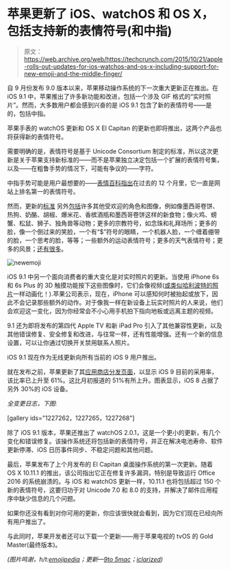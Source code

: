 # 苹果更新了 iOS、watchOS 和 OS X，包括支持新的表情符号(和中指)

> 原文：<https://web.archive.org/web/https://techcrunch.com/2015/10/21/apple-rolls-out-updates-for-ios-watchos-and-os-x-including-support-for-new-emoji-and-the-middle-finger/>

自 9 月份发布 9.0 版本以来，苹果移动操作系统的下一次重大更新正在推出。在 iOS 9.1 中，苹果推出了许多新功能和改进，包括一个涉及 GIF 格式的“实时照片”。然而，大多数用户都会感到兴奋的是 iOS 9.1 包含了新的表情符号——是的，包括中指。

苹果手表的 watchOS 更新和 OS X El Capitan 的更新也即将推出，这两个产品也将获得新的表情符号。

需要明确的是，表情符号是基于 Unicode Consortium 制定的标准，所以这次更新是关于苹果支持新标准的——而不是苹果独立决定包括一个扩展的表情符号集，以及——在粗鲁手势的情况下，可能有争议的——字符。

中指手势可能是用户最想要的——[表情百科指出](https://web.archive.org/web/20230326093926/http://blog.emojipedia.org/ios-9-1-emoji-changelog/)在过去的 12 个月里，它一直是网站上排名第一的表情符号。

然而，更新的[标准](https://web.archive.org/web/20230326093926/http://emojipedia.org/unicode-8.0/) [](https://web.archive.org/web/20230326093926/http://blog.emojipedia.org/ios-9-1-emoji-changelog/)另外[包括](https://web.archive.org/web/20230326093926/http://blog.emojipedia.org/ios-9-1-emoji-changelog/)许多其他受欢迎的角色和图像，例如像墨西哥卷饼、热狗、奶酪、胡椒、爆米花、香槟酒瓶和墨西哥卷饼这样的新食物；像火鸡、螃蟹、松鼠、狮子、独角兽等动物；更多的宗教符号，如念珠和礼拜场所；更多的脸，像一个倒过来的笑脸，一个有“$”符号的眼睛，一个机器人脸，一个缠着绷带的脸，一个思考的脸，等等；一些额外的运动表情符号；更多的天气表情符号；更多的风景；[还有很多](https://web.archive.org/web/20230326093926/http://blog.emojipedia.org/ios-9-1-emoji-changelog/)。

![newemoji](img/1d9cf0f33b46b0927573d0c412502700.png)

iOS 9.1 中另一个面向消费者的重大变化是对实时照片的更新。当使用 iPhone 6s 和 6s Plus 的 3D 触摸功能按下这些图像时，它们会像视频([或类似哈利波特的照片](https://web.archive.org/web/20230326093926/https://techcrunch.com/2015/09/09/apples-new-iphones-let-you-snap-harry-potter-like-animated-photos/)一样动画化！).苹果公司表示，现在，iPhone 可以感知何时被抬起或放下，因此不会记录那些额外的动作。对于像我一样在新设备上玩实时照片的人来说，他们会欢迎这一变化，因为你经常会不小心用手机拍下指向地板或远离主题的视频。

9.1 还为即将发布的第四代 Apple TV 和新 iPad Pro 引入了其他兼容性更新，以及其他错误修复、安全修复和改进，与往常一样，还有性能增强。还有一个新的信息设置，可以让你通过切换开关禁用联系人照片。

iOS 9.1 现在作为无线更新向所有当前的 iOS 9 用户推出。

就在发布之前，苹果更新了其[应用商店分发页面](https://web.archive.org/web/20230326093926/https://developer.apple.com/support/app-store/)，以显示 iOS 9 目前的采用率，该比率已上升至 61%。这比月初报道的 51%有所上升。图表显示，iOS 8 占据了另外 30%的 iOS 设备。

*全变更日志，下图*:

[gallery ids="1227262，1227265，1227268"]

除了 iOS 9.1 版本，苹果还推出了 watchOS 2.0.1，这是一个更小的更新，有几个变化和错误修复。该操作系统还将包括新的表情符号，并正在解决电池寿命、软件更新停滞、iOS 日历事件同步、不稳定问题和其他问题。

最后，苹果发布了上个月发布的 El Capitan 桌面操作系统的第一次更新。随着 OS X 10.11.1 的推出，该公司指出它正在修复许多漏洞，特别是导致运行 Office 2016 的系统崩溃的。与 iOS 和 watchOS 更新一样，10.11.1 也将包括超过 150 个新的表情符号，这要归功于对 Unicode 7.0 和 8.0 的支持，并解决了邮件应用程序中缺少信息的几个问题。

如果你还没有看到对你可用的更新，你应该很快就会看到，因为它们现在已经向所有用户推出了。

与此同时，苹果开发者还可以下载一个更新——用于苹果电视的 tvOS 的 Gold Master(最终版本)。

*(图片鸣谢，h/t:[emojipedia](https://web.archive.org/web/20230326093926/http://emojipedia.org/)；更新—[9to 5mac](https://web.archive.org/web/20230326093926/http://9to5mac.com/2015/10/21/apple-watch-tv-os-2-0-1/)；[iclarized](https://web.archive.org/web/20230326093926/http://www.iclarified.com/52108/apple-release-os-x-el-capitan-10111-with-new-emojis-improved-compatibility-with-microsoft-office-2016-more))*